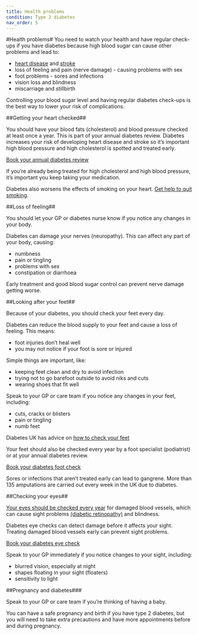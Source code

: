 ```yaml
---
title: Health problems
condition: Type 2 diabetes
nav_order: 5
---
```


#Health problems#
You need to watch your health and have regular check-ups if you have diabetes because high blood sugar can cause other problems and lead to:

- [heart disease](http://www.nhs.uk/conditions/coronary-heart-disease/pages/introduction.aspx) and [stroke](http://www.nhs.uk/conditions/coronary-heart-disease/pages/introduction.aspx)
- loss of feeling and pain (nerve damage) - causing problems with sex
- foot problems - sores and infections
- vision loss and blindness
- miscarriage and stillbirth

Controlling your blood sugar level and having regular diabetes check-ups is the best way to lower your risk of complications.

##Getting your heart checked##

You should have your blood fats (cholesterol) and blood pressure checked at least once a year. This is part of your annual diabetes review. Diabetes increases your risk of developing heart disease and stroke so it’s important high blood pressure and high cholesterol is spotted and treated early.

<p>
  <a href="/book-an-appointment/diabetes-annual-review/find-new-appointment" class="button button-secondary-cta">
    Book your annual diabetes review
  </a>
</p>

If you’re already being treated for high cholesterol and high blood pressure, it’s important you keep taking your medication.

Diabetes also worsens the effects of smoking on your heart.  [Get help to quit smoking](http://www.nhs.uk/LiveWell/Smoking/Pages/stopsmokingnewhome.aspx).

##Loss of feeling##

You should let your GP or diabetes nurse know if you notice any changes in your body.

Diabetes can damage your nerves (neuropathy). This can affect any part of your body, causing:

- numbness
- pain or tingling
- problems with sex
- constipation or diarrhoea

Early treatment and good blood sugar control can prevent nerve damage getting worse.

##Looking after your feet##

Because of your diabetes, you should check your feet every day.

Diabetes can reduce the blood supply to your feet and cause a loss of feeling.  This means:

- foot injuries don’t heal well
- you may not notice if your foot is sore or injured

Simple things are important, like:

- keeping feet clean and dry to avoid infection
- trying not to go barefoot outside to avoid niks and cuts
- wearing shoes that fit well

Speak to your GP or care team if you notice any changes in your feet, including:

- cuts, cracks or blisters
- pain or tingling
- numb feet

Diabetes UK has advice on [how to check your feet](https://www.diabetes.org.uk/Guide-to-diabetes/Complications/Feet/)

Your feet should also be checked every year by a foot specialist (podiatrist) or at your annual diabetes review.

<p>
  <a href="/book-an-appointment/diabetes-foot-check/find-new-appointment" class="button button-secondary-cta">
    Book your diabetes foot check
  </a>
</p>

Sores or infections that aren’t treated early can lead to gangrene. More than 135 amputations are carried out every week in the UK due to diabetes.

##Checking your eyes##

[Your eyes should be checked every year](http://www.nhs.uk/conditions/diabetes/pages/diabetic-eye-screening.aspx) for damaged blood vessels, which can cause sight problems [(diabetic retinopathy)](http://www.nhs.uk/Conditions/Diabetic-retinopathy/Pages/Introduction.aspx) and blindness.

Diabetes eye checks can detect damage before it affects your sight. Treating damaged blood vessels early can prevent sight problems.

<p>
  <a href="/book-an-appointment/diabetes-eye-screening/find-new-appointment" class="button button-secondary-cta">
    Book your diabetes eye check
  </a>
</p>

Speak to your GP immediately if you notice changes to your sight, including:

- blurred vision, especially at night
- shapes floating in your sight (floaters)
- sensitivity to light

##Pregnancy and diabetes###

Speak to your GP or care team if you’re thinking of having a baby.

You can have a safe pregnancy and birth if you have type 2 diabetes, but you will need to take extra precautions and have more appointments before and during pregnancy.
